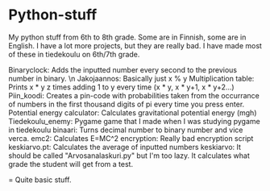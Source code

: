 # Python-stuff
My python stuff from 6th to 8th grade. Some are in Finnish, some are in English. I have a lot more projects, but they are really bad. I have made most of these in tiedekoulu on 6th/7th grade. 

Binaryclock: Adds the inputted number every second to the previous number in binary. \n
Jakojaannos: Basically just x % y
Multiplication table: Prints x * y  z times adding 1 to y every time (x * y, x * y+1, x * y+2...)
Piin_koodi: Creates a pin-code with probabilities taken from the occurrance of numbers in the first thousand digits of pi every time you press enter.
Potential energy calculator: Calculates gravitational potential energy (mgh)
Tiedekoulu_enemy: Pygame game that I made when I was studying pygame in tiedekoulu
binaari: Turns decimal number to binary number and vice verca.
emc2: Calculates E=MC^2 
encryption: Really bad encryption script
keskiarvo.pt: Calculates the average of inputted numbers
keskiarvo: It should be called "Arvosanalaskuri.py" but I'm too lazy. It calculates what grade the student will get from a test.

= Quite basic stuff.
